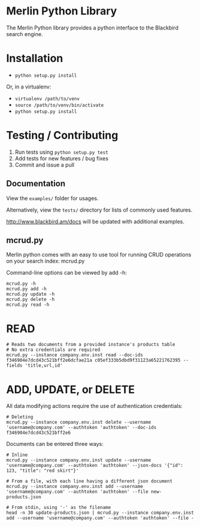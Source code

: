 # Merlin Python Library

The Merlin Python library provides a python interface to the Blackbird search engine.

# Installation

- `python setup.py install`

Or, in a virtualenv:
- `virtualenv /path/to/venv`
- `source /path/to/venv/bin/activate`
- `python setup.py install`

# Testing / Contributing

1. Run tests using `python setup.py test`
2. Add tests for new features / bug fixes
3. Commit and issue a pull

## Documentation

View the `examples/` folder for usages.

Alternatively, view the `tests/` directory for lists of commonly used features.

http://www.blackbird.am/docs will be updated with additional examples.

## mcrud.py

Merlin python comes with an easy to use tool for running CRUD operations on your search index: mcrud.py

Command-line options can be viewed by add -h:

    mcrud.py -h
    mcrud.py add -h
    mcrud.py update -h
    mcrud.py delete -h
    mcrud.py read -h

# READ

    # Reads two documents from a provided instance's products table
    # No extra credentials are required
    mcrud.py --instance company.env.inst read --doc-ids f346904e7dcd43c521bff2e6dcfae21a c05ef333b5dbd9f31123a65221762395 --fields 'title,url,id'

# ADD, UPDATE, or DELETE
All data modifying actions require the use of authentication credentials:

    # Deleting
    mcrud.py --instance company.env.inst delete --username 'username@company.com' --authtoken 'authtoken' --doc-ids f346904e7dcd43c521bff2e6

Documents can be entered three ways:
    
    # Inline
    mcrud.py --instance company.env.inst update --username 'username@company.com' --authtoken 'authtoken' --json-docs '{"id": 123, "title": "red skirt"}'

    # From a file, with each line having a different json document
    mcrud.py --instance company.env.inst add --username 'username@company.com' --authtoken 'authtoken' --file new-products.json

    # From stdin, using '-' as the filename
    head -n 30 update-products.json | mcrud.py --instance company.env.inst add --username 'username@company.com' --authtoken 'authtoken' --file -

